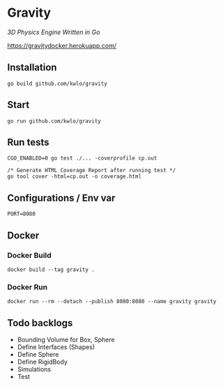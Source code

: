 # Gravity

*3D Physics Engine Written in Go*

https://gravitydocker.herokuapp.com/

## Installation

```
go build github.com/kwlo/gravity

```

## Start

```
go run github.com/kwlo/gravity
```

## Run tests

```
CGO_ENABLED=0 go test ./... -coverprofile cp.out

/* Generate HTML Coverage Report after running test */
go tool cover -html=cp.out -o coverage.html
```

## Configurations / Env var

```
PORT=8080
```

## Docker

### Docker Build

```
docker build --tag gravity .
```

### Docker Run

```
docker run --rm --detach --publish 8080:8080 --name gravity gravity
```

## Todo backlogs
- Bounding Volume for Box, Sphere
- Define Interfaces (Shapes)
- Define Sphere
- Define RigidBody
- Simulations
- Test
